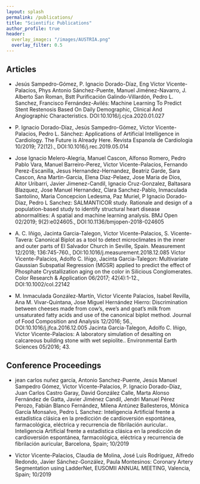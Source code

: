 ```yaml
---
layout: splash
permalink: /publications/
title: "Scientific Publications"
author_profile: true
header:
  overlay_image:: "/images/AUSTRIA.png"
  overlay_filter: 0.5
---
```

## Articles

- Jesús Sampedro-Gómez, P. Ignacio Dorado-Díaz, Eng Víctor Vicente-Palacios, Phys Antonio Sánchez-Puente, Manuel Jiménez-Navarro, J. Alberto San Roman, Bstt Purificación Galindo-Villardón, Pedro L. Sanchez, Francisco Fernández-Avilés: Machine Learning To Predict Stent Restenosis Based On Daily Demographic, Clinical And Angiographic Characteristics. DOI:10.1016/j.cjca.2020.01.027

- P. Ignacio Dorado-Díaz, Jesús Sampedro-Gómez, Víctor Vicente-Palacios, Pedro L. Sánchez: Applications of Artificial Intelligence in Cardiology. The Future is Already Here. Revista Espanola de Cardiologia 10/2019; 72(12)., DOI:10.1016/j.rec.2019.05.014

- Jose Ignacio Melero-Alegria, Manuel Cascon, Alfonso Romero, Pedro Pablo Vara, Manuel Barreiro-Perez, Victor Vicente-Palacios, Fernando Perez-Escanilla, Jesus Hernandez-Hernandez, Beatriz Garde, Sara Cascon, Ana Martin-Garcia, Elena Diaz-Pelaez, Jose Maria de Dios, Aitor Uribarri, Javier Jimenez-Candil, Ignacio Cruz-Gonzalez, Baltasara Blazquez, Jose Manuel Hernandez, Clara Sanchez-Pablo, Inmaculada Santolino, Maria Concepcion Ledesma, Paz Muriel, P Ignacio Dorado-Diaz, Pedro L Sanchez: SALMANTICOR study. Rationale and design of a population-based study to identify structural heart disease abnormalities: A spatial and machine learning analysis. BMJ Open 02/2019; 9(2):e024605., DOI:10.1136/bmjopen-2018-024605

- A. C. Iñigo, Jacinta Garcia-Talegon, Victor Vicente-Palacios, S. Vicente-Tavera: Canonical Biplot as a tool to detect microclimates in the inner and outer parts of El Salvador Church in Seville, Spain. Measurement 12/2018; 136:745-760., DOI:10.1016/j.measurement.2018.12.085
Víctor Vicente-Palacios, Adolfo C. Iñigo, Jacinta Garcia-Talegon: Multivariate Gaussian Subspatial Regression (MGSR) applied to predict the effect of Phosphate Crystallization aging on the color in Silicious Conglomerates. Color Research & Application 06/2017; 42(4):1-12., DOI:10.1002/col.22142

- M. Inmaculada González-Martín, Victor Vicente Palacios, Isabel Revilla, Ana M. Vivar-Quintana, Jose Miguel Hernández Hierro: Discrimination between cheeses made from cow’s, ewe’s and goat’s milk from unsaturated fatty acids and use of the canonical biplot method. Journal of Food Composition and Analysis 12/2016; 56., DOI:10.1016/j.jfca.2016.12.005
Jacinta Garcia-Talegon, Adolfo C. Iñigo, Victor Vicente-Palacios: A laboratory simulation of desalting on calcareous building stone with wet sepiolite.. Environmental Earth Sciences 05/2016; 43.

## Conference Proceedings
- jean carlos nuñez garcía, Antonio Sanchez-Puente, Jesús Manuel Sampedro Gómez, Victor Vicente-Palacios, P. Ignacio Dorado-Díaz, Juan Carlos Castro Garay, David González Calle, Marta Alonso Fernández de Gatta, Javier Jiménez Candil, Jendri Manuel Pérez Perozo, Fabián Blanco Fernández, Milena Antúnez Ballesteros, Mónica García Monsalvo, Pedro L Sanchez: Inteligencia Artificial frente a estadística clásica en la predicción de cardioversión espontánea, farmacológica, eléctrica y recurrencia de fibrilación auricular.. Inteligencia Artificial frente a estadística clásica en la predicción de cardioversión espontánea, farmacológica, eléctrica y recurrencia de fibrilación auricular, Barcelona, Spain; 10/2019

- Víctor Vicente-Palacios, Claudia de Molina, José Luis Rodríguez, Alfredo Redondo, Javier Sánchez-González, Paula Montesinos: Coronary Artery Segmentation using LadderNet, EUSOMII ANNUAL MEETING, Valencia, Spain; 10/2019
